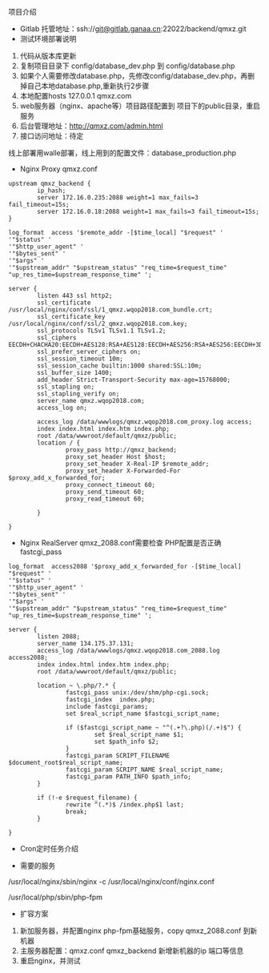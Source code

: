 项目介绍
* Gitlab 托管地址：ssh://git@gitlab.ganaa.cn:22022/backend/qmxz.git
* 测试环境部署说明
1. 代码从版本库更新
2. 复制项目目录下 
config/database_dev.php 到 config/database.php 
3. 如果个人需要修改database.php，先修改config/database_dev.php，再删掉自己本地database.php,重新执行2步骤
4. 本地配置hosts 
127.0.0.1 qmxz.com
5. web服务器（nginx、apache等）项目路径配置到 项目下的public目录，重启服务
6. 后台管理地址：http://qmxz.com/admin.html
7. 接口访问地址：待定

线上部署用walle部署，线上用到的配置文件：database_production.php 

* Nginx Proxy qmxz.conf
```
upstream qmxz_backend {
        ip_hash;
        server 172.16.0.235:2088 weight=1 max_fails=3 fail_timeout=15s;
        server 172.16.0.18:2088 weight=1 max_fails=3 fail_timeout=15s;
}

log_format  access '$remote_addr -[$time_local] "$request" '
'"$status" '
'"$http_user_agent" '
'"$bytes_sent" '     
'"$args" '   
'"$upstream_addr" "$upstream_status" "req_time=$request_time" "up_res_time=$upstream_response_time" ';

server {
        listen 443 ssl http2;
        ssl_certificate /usr/local/nginx/conf/ssl/1_qmxz.wqop2018.com_bundle.crt;
        ssl_certificate_key /usr/local/nginx/conf/ssl/2_qmxz.wqop2018.com.key;
        ssl_protocols TLSv1 TLSv1.1 TLSv1.2;
        ssl_ciphers EECDH+CHACHA20:EECDH+AES128:RSA+AES128:EECDH+AES256:RSA+AES256:EECDH+3DES:RSA+3DES:!MD5;
        ssl_prefer_server_ciphers on;
        ssl_session_timeout 10m;
        ssl_session_cache builtin:1000 shared:SSL:10m;
        ssl_buffer_size 1400;
        add_header Strict-Transport-Security max-age=15768000;
        ssl_stapling on;
        ssl_stapling_verify on;
        server_name qmxz.wqop2018.com;
        access_log on;

        access_log /data/wwwlogs/qmxz.wqop2018.com_proxy.log access;
        index index.html index.htm index.php;
        root /data/wwwroot/default/qmxz/public;
        location / {
                proxy_pass http://qmxz_backend;
                proxy_set_header Host $host;
                proxy_set_header X-Real-IP $remote_addr;
                proxy_set_header X-Forwarded-For $proxy_add_x_forwarded_for;
                proxy_connect_timeout 60;
                proxy_send_timeout 60;
                proxy_read_timeout 60;

        }

}

```


* Nginx RealServer qmxz_2088.conf需要检查 PHP配置是否正确 fastcgi_pass
```
log_format  access2088 '$proxy_add_x_forwarded_for -[$time_local] "$request" '
'"$status" '
'"$http_user_agent" '
'"$bytes_sent" '
'"$args" '
'"$upstream_addr" "$upstream_status" "req_time=$request_time" "up_res_time=$upstream_response_time" ';

server {
        listen 2088;
        server_name 134.175.37.131;
        access_log /data/wwwlogs/qmxz.wqop2018.com_2088.log access2088;
        index index.html index.htm index.php;
        root /data/wwwroot/default/qmxz/public;

        location ~ \.php/?.* {
                fastcgi_pass unix:/dev/shm/php-cgi.sock;
                fastcgi_index  index.php;
                include fastcgi_params;
                set $real_script_name $fastcgi_script_name;

                if ($fastcgi_script_name ~ "^(.+?\.php)(/.+)$") {
                        set $real_script_name $1;
                        set $path_info $2;
                }
                fastcgi_param SCRIPT_FILENAME $document_root$real_script_name;
                fastcgi_param SCRIPT_NAME $real_script_name;
                fastcgi_param PATH_INFO $path_info;
        }

        if (!-e $request_filename) {
                rewrite ^(.*)$ /index.php$1 last;
                break;
        }

}

```
* Cron定时任务介绍


* 需要的服务

/usr/local/nginx/sbin/nginx -c /usr/local/nginx/conf/nginx.conf

/usr/local/php/sbin/php-fpm

* 扩容方案

1. 新加服务器，并配置nginx php-fpm基础服务，copy qmxz_2088.conf 到新机器
2. 主服务器配置：qmxz.conf 
qmxz_backend 新增新机器的ip 端口等信息
3. 重启nginx，并测试




